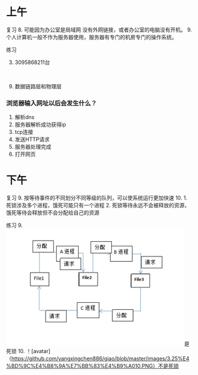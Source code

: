 # 上午
复习
8. 可能因为办公室是局域网 没有外网链接，或者办公室的电脑没有开机。
9. 个人计算机一般不作为服务器使用，服务器有专门的机房专门的操作系统。

练习

3. 3095868211台

<br>

9. 数据链路层和物理层

### 浏览器输入网址以后会发生什么？
1. 解析dns
2. 服务器解析成功获得ip
3. tcp连接
4. 发送HTTP请求
5. 服务器处理完成
6. 打开网页

# 下午
复习
9. 按等待事件的不同划分不同等级的队列，可以使系统运行更加快速
10. 1. 死锁涉及多个进程，饿死可能只有一个进程
    2. 死锁等待永远不会被释放的资源，饿死等待会释放但不会分配给自己的资源
    

练习
9. ![avatar](https://github.com/yangxingchen886/giao/blob/master/images/3.25%E4%BD%9C%E4%B8%9A%E7%BB%83%E4%B9%A09.PNG)是死锁
10. ！[avatar] （https://github.com/yangxingchen886/giao/blob/master/images/3.25%E4%BD%9C%E4%B8%9A%E7%BB%83%E4%B9%A010.PNG）不是死锁
